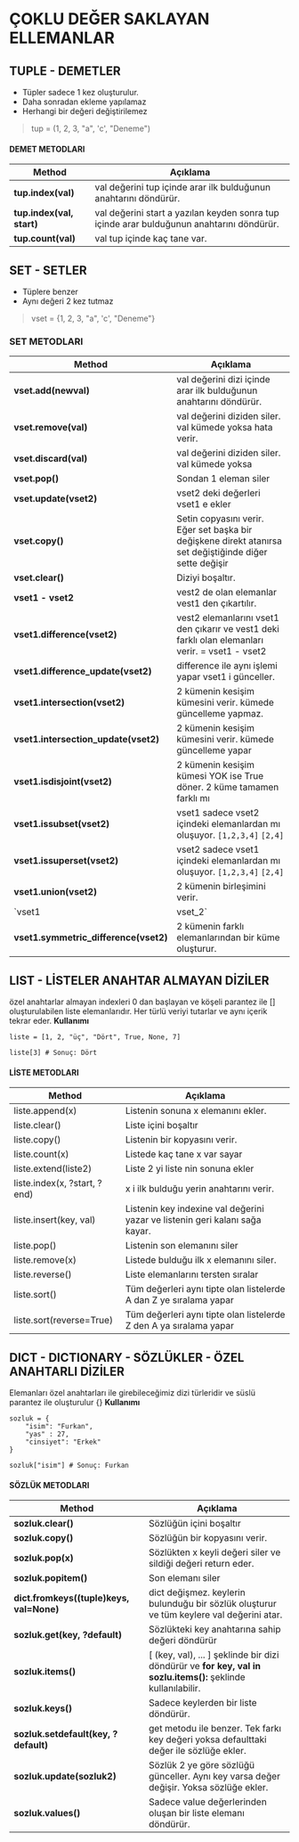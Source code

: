 
# ÇOKLU DEĞER SAKLAYAN ELLEMANLAR

## TUPLE - DEMETLER
- Tüpler sadece 1 kez oluşturulur.
- Daha sonradan ekleme yapılamaz
- Herhangi bir değeri değiştirilemez

> tup = (1, 2, 3, "a", 'c', "Deneme")

#### DEMET METODLARI
| **Method**        | **Açıklama**	|
| ----------------- | ------------- |
| **tup.index(val)**  		| val değerini tup içinde arar ilk bulduğunun anahtarını döndürür. |
| **tup.index(val, start)** | val değerini start a yazılan keyden sonra tup içinde arar bulduğunun anahtarını döndürür. |
| **tup.count(val)**  		| val tup içinde kaç tane var. |







## SET - SETLER
- Tüplere benzer
- Aynı değeri 2 kez tutmaz

> vset = {1, 2, 3, "a", 'c', "Deneme"}

### SET METODLARI
| **Method**        | **Açıklama**	|
| ----------------- | ------------- |
| **vset.add(newval)**  		| val değerini dizi içinde arar ilk bulduğunun anahtarını döndürür. |
| **vset.remove(val)** 			| val değerini diziden siler. val kümede yoksa hata verir. |
| **vset.discard(val)** 		| val değerini diziden siler. val kümede yoksa |
| **vset.pop()**  				| Sondan 1 eleman siler |
| **vset.update(vset2)**  		| vset2 deki değerleri vset1 e ekler |
| **vset.copy()**  				| Setin copyasını verir. Eğer set başka bir değişkene direkt atanırsa set değiştiğinde diğer sette değişir |
| **vset.clear()**  			| Diziyi boşaltır. |
| **vset1 - vset2**  			| vest2 de olan elemanlar vest1 den çıkartılır. |
| **vset1.difference(vset2)** 	| vest2 elemanlarını vset1 den çıkarır ve vest1 deki farklı olan elemanları verir. = vset1 - vset2  |
| **vset1.difference_update(vset2)** | difference ile aynı işlemi yapar vset1 i günceller. |
| **vset1.intersection(vset2)** | 2 kümenin kesişim kümesini verir. kümede güncelleme yapmaz. |
| **vset1.intersection_update(vset2)**  	| 2 kümenin kesişim kümesini verir. kümede güncelleme yapar |
| **vset1.isdisjoint(vset2)**  	| 2 kümenin kesişim kümesi YOK ise True döner. 2 küme tamamen farklı mı |
| **vset1.issubset(vset2)**  	| vset1 sadece vset2 içindeki elemanlardan mı oluşuyor. `[1,2,3,4]` `[2,4]` |
| **vset1.issuperset(vset2)**  	| vset2 sadece vset1 içindeki elemanlardan mı oluşuyor. `[1,2,3,4]` `[2,4]` |
| **vset1.union(vset2)**  		| 2 kümenin birleşimini verir. |
| `vset1 | vset_2`  			| 2 kümenin birleşimini verir. |
| **vset1.symmetric_difference(vset2)**  	| 2 kümenin farklı elemanlarından bir küme oluşturur. |






## LIST - LİSTELER ANAHTAR ALMAYAN DİZİLER
özel anahtarlar almayan indexleri 0 dan başlayan ve köşeli parantez ile [] oluşturulabilen liste elemanlarıdır. 
Her türlü veriyi tutarlar ve aynı içerik tekrar eder.
**Kullanımı**
```python3
liste = [1, 2, "üç", "Dört", True, None, 7]

liste[3] # Sonuç: Dört
```

#### LİSTE METODLARI
| **Method**        | **Açıklama**	|
| ----------------- | ------------- |
| liste.append(x) 	| Listenin sonuna x elemanını ekler. |
| liste.clear() 	| Liste içini boşaltır |
| liste.copy() 		| Listenin bir kopyasını verir. |
| liste.count(x) 	| Listede kaç tane x var sayar |
| liste.extend(liste2) 	| Liste 2 yi liste nin sonuna ekler |
| liste.index(x, ?start, ?end) 	| x i ilk bulduğu yerin anahtarını verir. |
| liste.insert(key, val) 	| Listenin key indexine val değerini yazar ve listenin geri kalanı sağa kayar. |
| liste.pop() 		| Listenin son elemanını siler |
| liste.remove(x) 	| Listede bulduğu ilk x elemanını siler. |
| liste.reverse() 	| Liste elemanlarını tersten sıralar |
| liste.sort() 		| Tüm değerleri aynı tipte olan listelerde A dan Z ye sıralama yapar |
| liste.sort(reverse=True) 	| Tüm değerleri aynı tipte olan listelerde Z den A ya sıralama yapar |





## DICT - DICTIONARY - SÖZLÜKLER - ÖZEL ANAHTARLI DİZİLER
Elemanları özel anahtarları ile girebileceğimiz dizi türleridir ve süslü parantez ile oluşturulur {}
**Kullanımı**
```python3
sozluk = {
	"isim": "Furkan",
	"yas" : 27,
	"cinsiyet": "Erkek" 
}

sozluk["isim"] # Sonuç: Furkan
```

#### SÖZLÜK METODLARI
| **Method**        | **Açıklama**	|
| ----------------- | ------------- |
| **sozluk.clear()** 	| Sözlüğün içini boşaltır |
| **sozluk.copy()** 	| Sözlüğün bir kopyasını verir. |
| **sozluk.pop(x)** 	| Sözlükten x keyli değeri siler ve sildiği değeri return eder. |
| **sozluk.popitem()** 	| Son elemanı siler |
| **dict.fromkeys((tuple)keys, val=None)** | dict değişmez. keylerin bulunduğu bir sözlük oluşturur ve tüm keylere val değerini atar. |
| **sozluk.get(key, ?default)** 		| Sözlükteki key anahtarına sahip değeri döndürür |
| **sozluk.items()** 	| [ (key, val), ... ] şeklinde bir dizi döndürür ve **for key, val in sozlu.items():** şeklinde kullanılabilir. |
| **sozluk.keys()** 	| Sadece keylerden bir liste döndürür. |
| **sozluk.setdefault(key, ?default)** | get metodu ile benzer. Tek farkı key değeri yoksa defaulttaki değer ile sözlüğe ekler. |
| **sozluk.update(sozluk2)** 	| Sözlük 2 ye göre sözlüğü günceller. Aynı key varsa değer değişir. Yoksa sözlüğe ekler. |
| **sozluk.values()** 	| Sadece value değerlerinden oluşan bir liste elemanı döndürür. |
